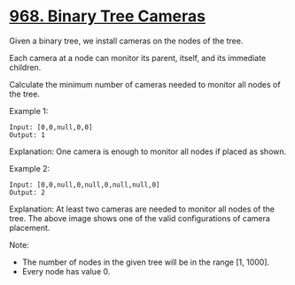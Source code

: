 [968. Binary Tree Cameras](https://leetcode.com/problems/binary-tree-cameras/)
==========================

Given a binary tree, we install cameras on the nodes of the tree.

Each camera at a node can monitor its parent, itself, and its immediate children.

Calculate the minimum number of cameras needed to monitor all nodes of the tree.

Example 1:
```
Input: [0,0,null,0,0]
Output: 1
```

Explanation: One camera is enough to monitor all nodes if placed as shown.

Example 2:
```
Input: [0,0,null,0,null,0,null,null,0]
Output: 2
```
Explanation: At least two cameras are needed to monitor all nodes of the tree.
The above image shows one of the valid configurations of camera placement.

Note:

- The number of nodes in the given tree will be in the range [1, 1000].
- Every node has value 0.

